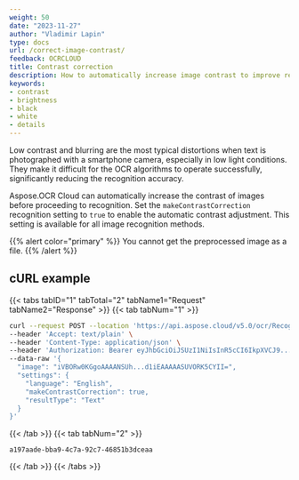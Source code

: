 ```yaml
---
weight: 50
date: "2023-11-27"
author: "Vladimir Lapin"
type: docs
url: /correct-image-contrast/
feedback: OCRCLOUD
title: Contrast correction
description: How to automatically increase image contrast to improve recognition accuracy with Aspose.OCR Cloud API.
keywords:
- contrast
- brightness
- black
- white
- details
---
```


Low contrast and blurring are the most typical distortions when text is photographed with a smartphone camera, especially in low light conditions. They make it difficult for the OCR algorithms to operate successfully, significantly reducing the recognition accuracy.

Aspose.OCR Cloud can automatically increase the contrast of images before proceeding to recognition. Set the `makeContrastCorrection` recognition setting to `true` to enable the automatic contrast adjustment. This setting is available for all image recognition methods.

{{% alert color="primary" %}} 
You cannot get the preprocessed image as a file.
{{% /alert %}}

## cURL example

{{< tabs tabID="1" tabTotal="2" tabName1="Request" tabName2="Response" >}}
{{< tab tabNum="1" >}}
```bash
curl --request POST --location 'https://api.aspose.cloud/v5.0/ocr/RecognizeImage' \
--header 'Accept: text/plain' \
--header 'Content-Type: application/json' \
--header 'Authorization: Bearer eyJhbGciOiJSUzI1NiIsInR5cCI6IkpXVCJ9...HaRYOxBcCRCPLnrFCVXpw7UA' \
--data-raw '{
  "image": "iVBORw0KGgoAAAANSUh...d1iEAAAAASUVORK5CYII=",
  "settings": {
    "language": "English",
    "makeContrastCorrection": true,
    "resultType": "Text"
  }
}'
```
{{< /tab >}}
{{< tab tabNum="2" >}}
```
a197aade-bba9-4c7a-92c7-46851b3dceaa
```
{{< /tab >}}
{{< /tabs >}}
